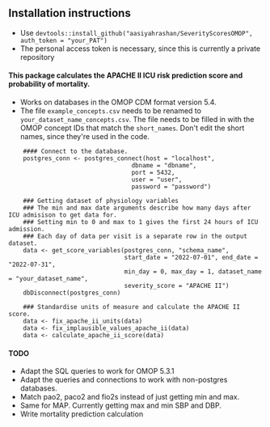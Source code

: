 ## Installation instructions
- Use `devtools::install_github("aasiyahrashan/SeverityScoresOMOP", auth_token = "your_PAT")`
- The personal access token is necessary, since this is currently a private repository

#### This package calculates the APACHE II ICU risk prediction score and probability of mortality.
- Works on databases in the OMOP CDM format version 5.4. 
- The file `example_concepts.csv` needs to be renamed to `your_dataset_name_concepts.csv`. The file needs to be filled in with the OMOP concept IDs that match the `short_names`. Don't edit the short names, since they're used in the code.
```` 
    #### Connect to the database.
    postgres_conn <- postgres_connect(host = "localhost",
                                  dbname = "dbname",
                                  port = 5432,
                                  user = "user",
                                  password = "password")

    ### Getting dataset of physiology variables
    ### The min and max date arguments describe how many days after ICU admisison to get data for.
    ### Setting min to 0 and max to 1 gives the first 24 hours of ICU admission.
    ### Each day of data per visit is a separate row in the output dataset. 
    data <- get_score_variables(postgres_conn, "schema_name", 
                                start_date = "2022-07-01", end_date = "2022-07-31",
                                min_day = 0, max_day = 1, dataset_name = "your_dataset_name", 
                                severity_score = "APACHE II")
    dbDisconnect(postgres_conn)
    
    ### Standardise units of measure and calculate the APACHE II score.
    data <- fix_apache_ii_units(data)
    data <- fix_implausible_values_apache_ii(data)
    data <- calculate_apache_ii_score(data)
````

#### TODO
- Adapt the SQL queries to work for OMOP 5.3.1
- Adapt the queries and connections to work with non-postgres databases. 
- Match pao2, paco2 and fio2s instead of just getting min and max.
- Same for MAP. Currently getting max and min SBP and DBP. 
- Write mortality prediction calculation
